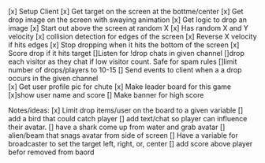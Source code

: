 [x] Setup Client
[x] Get target on the screen at the bottme/center
[x] Get drop image on the screen with swaying animation
[x] Get logic to drop an image
     [x] Start out above the screen at random X
        [x] Has random X and Y velocity
    [x] collision detection for edges of the screen
        [x] Reverse X velocity if hits edges
        [x] Stop dropping when it hits the bottom of the screen
    [x] Score drop if it hits target
[]Listen for !drop chats in given channel 
    []drop each visitor as they chat if low visitor count. Safe for spam rules
    []limit number of drops/players to 10-15
[] Send events to client when a a drop occurs in the given channel  
    [x] Get user profile pic for chute
[x] Make leader board for this game
    [x]show user name and score
    [] Make banner for high score

Notes/ideas:
[x] Limit drop items/user on the board to a given variable
[] add a bird that could catch player
[] add text/chat so player can influence their avatar.
[] have a shark come up from water and grab avatar
[] alien/beam that snags avatar from side of screen
[] Have a variable for broadcaster to set the target left, right, or, center
[] add score above player befor removed from baord
